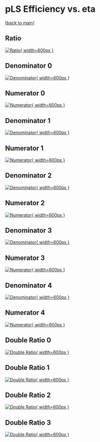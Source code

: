 # pLS Efficiency vs. eta

[[back to main](./)]



## Ratio

[![Ratio](../mtv/var/pLS_vtr_11_0_eff_eta.png){ width=600px }](../mtv/var/pLS_vtr_11_0_eff_eta.pdf)

## Denominator 0

[![Denominator](../mtv/den/pLS_vtr_11_0_eff_eta_den0.png){ width=600px }](../mtv/den/pLS_vtr_11_0_eff_eta_den0.pdf)

## Numerator 0

[![Numerator](../mtv/num/pLS_vtr_11_0_eff_eta_num0.png){ width=600px }](../mtv/num/pLS_vtr_11_0_eff_eta_num0.pdf)

## Denominator 1

[![Denominator](../mtv/den/pLS_vtr_11_0_eff_eta_den1.png){ width=600px }](../mtv/den/pLS_vtr_11_0_eff_eta_den1.pdf)

## Numerator 1

[![Numerator](../mtv/num/pLS_vtr_11_0_eff_eta_num1.png){ width=600px }](../mtv/num/pLS_vtr_11_0_eff_eta_num1.pdf)

## Denominator 2

[![Denominator](../mtv/den/pLS_vtr_11_0_eff_eta_den2.png){ width=600px }](../mtv/den/pLS_vtr_11_0_eff_eta_den2.pdf)

## Numerator 2

[![Numerator](../mtv/num/pLS_vtr_11_0_eff_eta_num2.png){ width=600px }](../mtv/num/pLS_vtr_11_0_eff_eta_num2.pdf)

## Denominator 3

[![Denominator](../mtv/den/pLS_vtr_11_0_eff_eta_den3.png){ width=600px }](../mtv/den/pLS_vtr_11_0_eff_eta_den3.pdf)

## Numerator 3

[![Numerator](../mtv/num/pLS_vtr_11_0_eff_eta_num3.png){ width=600px }](../mtv/num/pLS_vtr_11_0_eff_eta_num3.pdf)

## Denominator 4

[![Denominator](../mtv/den/pLS_vtr_11_0_eff_eta_den4.png){ width=600px }](../mtv/den/pLS_vtr_11_0_eff_eta_den4.pdf)

## Numerator 4

[![Numerator](../mtv/num/pLS_vtr_11_0_eff_eta_num4.png){ width=600px }](../mtv/num/pLS_vtr_11_0_eff_eta_num4.pdf)

## Double Ratio 0

[![Double Ratio](../mtv/ratio/pLS_vtr_11_0_eff_eta_ratio0.png){ width=600px }](../mtv/ratio/pLS_vtr_11_0_eff_eta_ratio0.pdf)

## Double Ratio 1

[![Double Ratio](../mtv/ratio/pLS_vtr_11_0_eff_eta_ratio1.png){ width=600px }](../mtv/ratio/pLS_vtr_11_0_eff_eta_ratio1.pdf)

## Double Ratio 2

[![Double Ratio](../mtv/ratio/pLS_vtr_11_0_eff_eta_ratio2.png){ width=600px }](../mtv/ratio/pLS_vtr_11_0_eff_eta_ratio2.pdf)

## Double Ratio 3

[![Double Ratio](../mtv/ratio/pLS_vtr_11_0_eff_eta_ratio3.png){ width=600px }](../mtv/ratio/pLS_vtr_11_0_eff_eta_ratio3.pdf)

